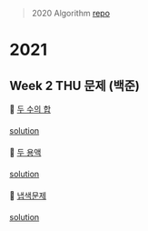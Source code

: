 > 2020 Algorithm [repo](https://github.com/OneHundredMillionSalary/Algorithm/)
# 2021
## Week 2 THU 문제 (백준)

👀 [두 수의 합](https://www.acmicpc.net/problem/3273)

#### 

[solution]()

####

👀 [두 용액](https://www.acmicpc.net/problem/2470)

#### 

[solution]()

####

👀 [냅색문제](https://www.acmicpc.net/problem/1450)

#### 

[solution]()
